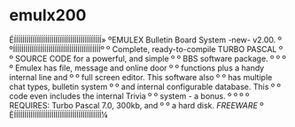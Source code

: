# emulx200

ÉÍÍÍÍÍÍÍÍÍÍÍÍÍÍÍÍÍÍÍÍÍÍÍÍÍÍÍÍÍÍÍÍÍÍÍÍÍÍÍÍÍÍ»
ºEMULEX Bulletin Board System -new- v2.00. º
ºÍÍÍÍÍÍÍÍÍÍÍÍÍÍÍÍÍÍÍÍÍÍÍÍÍÍÍÍÍÍÍÍÍÍÍÍÍÍÍÍÍÍº
º Complete, ready-to-compile TURBO PASCAL  º
º SOURCE CODE for a powerful, and  simple  º
º BBS software package.                    º
º                                          º
º Emulex has file, message and online door º
º functions plus a handy internal line and º
º full screen editor.  This software  also º
º has multiple chat types, bulletin system º
º and internal configurable database. This º
º code even includes the  internal  Trivia º
º system - a bonus.                        º
º                                          º
º REQUIRES: Turbo Pascal 7.0, 300kb, and   º
º a hard disk.  *FREEWARE*                 º
ÈÍÍÍÍÍÍÍÍÍÍÍÍÍÍÍÍÍÍÍÍÍÍÍÍÍÍÍÍÍÍÍÍÍÍÍÍÍÍÍÍÍÍ¼

